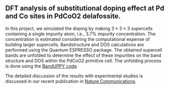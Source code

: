 ## DFT analysis of substitutional doping effect at Pd and Co sites in PdCoO2 delafossite. 

In this project, we simulated the doping by making $3\times3\times3$ supercells containing a single impurity atom, i.e., 3.7% impurity concentration. The concentration is estimated considering the computational expense of building larger supercells. Bandstructure and DOS calculations are performed using  the Quantum ESPRESSO package. The obtained supercell bands are unfolded to determine the effect of these impurities on the band structure and DOS within the PdCoO2 primitive cell. The unfolding process is done using the [BandUPPY code](https://github.com/band-unfolding/banduppy). 

The detailed discussion of the results with experimental studies is discussed in our recent publication in [Nature Communications](https://www.nature.com/articles/s41467-024-45239-6). 

